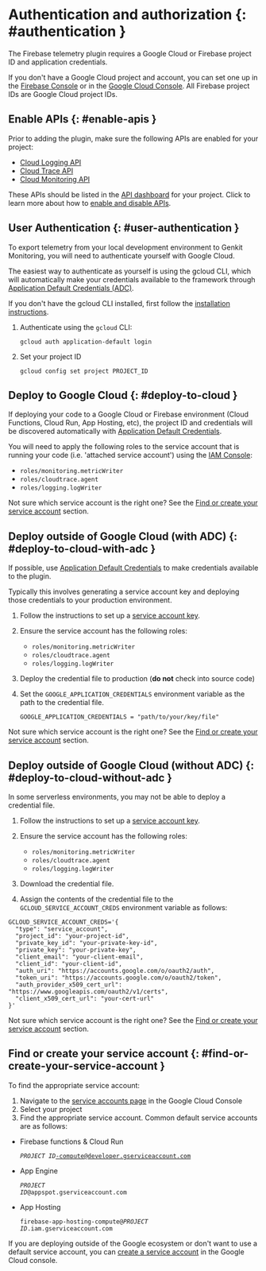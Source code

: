 # Authentication and authorization {: #authentication }

The Firebase telemetry plugin requires a Google Cloud or Firebase project ID
and application credentials.

If you don't have a Google Cloud project and account, you can set one up in the
[Firebase Console](https://console.firebase.google.com/) or in the
[Google Cloud Console](https://cloud.google.com). All Firebase project IDs are
Google Cloud project IDs.

## Enable APIs {: #enable-apis }

Prior to adding the plugin, make sure the following APIs are enabled for
your project:

- [Cloud Logging API](https://console.cloud.google.com/apis/library/logging.googleapis.com)
- [Cloud Trace API](https://console.cloud.google.com/apis/library/cloudtrace.googleapis.com)
- [Cloud Monitoring API](https://console.cloud.google.com/apis/library/monitoring.googleapis.com)

These APIs should be listed in the
[API dashboard](https://console.cloud.google.com/apis/dashboard) for your
project.
Click to learn more about how to [enable and disable APIs](https://support.google.com/googleapi/answer/6158841).

## User Authentication {: #user-authentication }

To export telemetry from your local development environment to Genkit
Monitoring, you will need to authenticate yourself with Google Cloud.

The easiest way to authenticate as yourself is using the gcloud CLI, which will
automatically make your credentials available to the framework through
[Application Default Credentials (ADC)](https://cloud.google.com/docs/authentication/application-default-credentials).

If you don't have the gcloud CLI installed, first follow the [installation instructions](https://cloud.google.com/sdk/docs/install#installation_instructions).

1. Authenticate using the `gcloud` CLI:

   ```posix-terminal
   gcloud auth application-default login
   ```

2. Set your project ID

   ```posix-terminal
   gcloud config set project PROJECT_ID
   ```

## Deploy to Google Cloud {: #deploy-to-cloud }

If deploying your code to a Google Cloud or Firebase environment (Cloud
Functions, Cloud Run, App Hosting, etc), the project ID and credentials will be
discovered automatically with
[Application Default Credentials](https://cloud.google.com/docs/authentication/provide-credentials-adc).

You will need to apply the following roles to the service account that is
running your code (i.e. 'attached service account') using the
[IAM Console](https://console.cloud.google.com/iam-admin/iam):

- `roles/monitoring.metricWriter`
- `roles/cloudtrace.agent`
- `roles/logging.logWriter`

Not sure which service account is the right one? See the
[Find or create your service account](#find-or-create-your-service-account)
section.

## Deploy outside of Google Cloud (with ADC) {: #deploy-to-cloud-with-adc }

If possible, use
[Application Default Credentials](https://cloud.google.com/docs/authentication/provide-credentials-adc)
to make credentials available to the plugin.

Typically this involves generating a service account key and deploying
those credentials to your production environment.

1. Follow the instructions to set up a
   [service account key](https://cloud.google.com/iam/docs/keys-create-delete#creating).

2. Ensure the service account has the following roles:
   - `roles/monitoring.metricWriter`
   - `roles/cloudtrace.agent`
   - `roles/logging.logWriter`

3. Deploy the credential file to production (**do not** check into source code)

4. Set the `GOOGLE_APPLICATION_CREDENTIALS` environment variable as the path to
   the credential file.

    ```posix-terminal
    GOOGLE_APPLICATION_CREDENTIALS = "path/to/your/key/file"
    ```

Not sure which service account is the right one? See the
[Find or create your service account](#find-or-create-your-service-account)
section.

## Deploy outside of Google Cloud (without ADC) {: #deploy-to-cloud-without-adc }

In some serverless environments, you may not be able to deploy a credential
file.

1. Follow the instructions to set up a
[service account key](https://cloud.google.com/iam/docs/keys-create-delete#creating).

2. Ensure the service account has the following roles:
    - `roles/monitoring.metricWriter`
    - `roles/cloudtrace.agent`
    - `roles/logging.logWriter`

3. Download the credential file.

4. Assign the contents of the credential file to the
`GCLOUD_SERVICE_ACCOUNT_CREDS` environment variable as follows:

```posix-terminal
GCLOUD_SERVICE_ACCOUNT_CREDS='{
  "type": "service_account",
  "project_id": "your-project-id",
  "private_key_id": "your-private-key-id",
  "private_key": "your-private-key",
  "client_email": "your-client-email",
  "client_id": "your-client-id",
  "auth_uri": "https://accounts.google.com/o/oauth2/auth",
  "token_uri": "https://accounts.google.com/o/oauth2/token",
  "auth_provider_x509_cert_url": "https://www.googleapis.com/oauth2/v1/certs",
  "client_x509_cert_url": "your-cert-url"
}'
```

Not sure which service account is the right one? See the
[Find or create your service account](#find-or-create-your-service-account)
section.

## Find or create your service account {: #find-or-create-your-service-account }

To find the appropriate service account:

1. Navigate to the [service accounts page](https://console.cloud.google.com/iam-admin/serviceaccounts)
   in the Google Cloud Console
2. Select your project
3. Find the appropriate service account. Common default service accounts are as follows:

- Firebase functions & Cloud Run

    <code><var>PROJECT ID</var>-compute@developer.gserviceaccount.com</code>

- App Engine

    <code><var>PROJECT ID</var>@appspot.gserviceaccount.com</code>

- App Hosting
  
    <code>firebase-app-hosting-compute@<var>PROJECT ID</var>.iam.gserviceaccount.com</code>

If you are deploying outside of the Google ecosystem or don't want to use a
default service account, you can
[create a service account](https://cloud.google.com/iam/docs/service-accounts-create#creating)
in the Google Cloud console.
